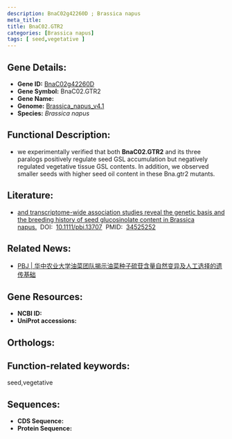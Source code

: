 ```yaml
---
description: BnaC02g42260D ; Brassica napus
meta_title:
title: BnaC02.GTR2
categories: [Brassica napus]
tags: [ seed,vegetative ]
---
```


## Gene Details:
- **Gene ID:**	[BnaC02g42260D]()
- **Gene Symbol:** BnaC02.GTR2
- **Gene Name:** 
- **Genome:** [	Brassica_napus_v4.1]()
- **Species:** *Brassica napus*

## Functional Description:
   - we experimentally verified that both **BnaC02.GTR2** and its three paralogs positively regulate seed GSL accumulation but negatively regulated vegetative tissue GSL contents. In addition, we observed smaller seeds with higher seed oil content in these Bna.gtr2 mutants.

## Literature:
   - [and transcriptome-wide association studies reveal the genetic basis and the breeding history of seed glucosinolate content in Brassica napus.]( https://onlinelibrary.wiley.com/doi/10.1111/pbi.13707)&nbsp;&nbsp;DOI:&nbsp;&nbsp;[10.1111/pbi.13707](https://onlinelibrary.wiley.com/doi/10.1111/pbi.13707)&nbsp;&nbsp;PMID:&nbsp;&nbsp;[34525252](https://pubmed.ncbi.nlm.nih.gov/34525252/)

## Related News:
   - [PBJ | 华中农业大学油菜团队揭示油菜种子硫苷含量自然变异及人工选择的遗传基础](https://mp.weixin.qq.com/s?__biz=Mzg3MDEwNDEyMg==&mid=2247517357&idx=1&sn=f05c3ee3a4100d29ab8dd3b41d78d665&chksm=ce9029f8f9e7a0ee19ff0710d883947a97d0c6160636145f5a8b7e3152231773115f47bdf355&scene=27#wechat_redirect)

## Gene Resources:
- **NCBI ID:** [](https://www.ncbi.nlm.nih.gov/gene/?term=)
- **UniProt accessions:** [](https://www.uniprot.org/uniprotkb//entry)

## Orthologs:


## Function-related keywords:
seed,vegetative

## Sequences:
- **CDS Sequence:**
- **Protein Sequence:**

